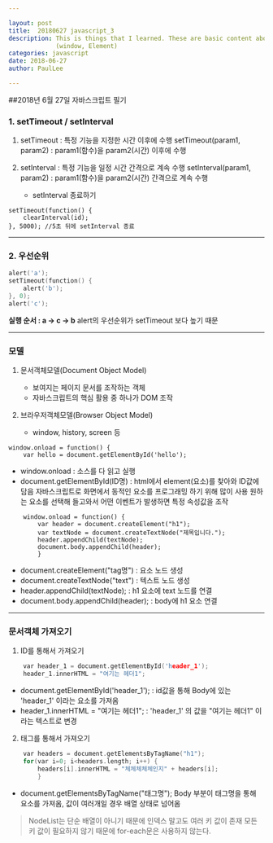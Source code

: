 ```yaml
---

layout: post
title:  20180627 javascript_3
description: This is things that I learned. These are basic content about javascript.
             (window, Element)
categories: javascript
date: 2018-06-27
author: PaulLee

---
```


##2018년 6월 27일 자바스크립트 필기


### 1. setTimeout / setInterval
1. setTimeout : 특정 기능을 지정한 시간 이후에 수행
   setTimeout(param1, param2) : param1(함수)을 param2(시간) 이후에 수행

2. setInterval : 특정 기능을 일정 시간 간격으로 계속 수행
   setInterval(param1, param2) : param1(함수)을 param2(시간) 간격으로 계속 수행
   - setInterval 종료하기
```
setTimeout(function() {
	clearInterval(id);
}, 5000); //5초 뒤에 setInterval 종료
```
***
### 2. 우선순위
```c
alert('a');
setTimeout(function() {
	alert('b');
}, 0);
alert('c');
```
**실행 순서 : a -> c -> b**
alert의 우선순위가 setTimeout 보다 높기 때문

***

### 모델
1. 문서객체모델(Document Object Model)
	- 보여지는 페이지 문서를 조작하는 객체
	- 자바스크립트의 핵심 활용 중 하나가 DOM 조작

2. 브라우저객체모델(Browser Object Model)
	- window, history, screen 등
	
```
window.onload = function() {
	var hello = document.getElementById('hello'); 
```
    
- window.onload : 소스를 다 읽고 실행
- document.getElementById(ID명)
   : html에서 element(요소)를 찾아와 ID값에 담음
	 자바스크립트로 화면에서 동적인 요소를 프로그래밍 하기 위해 많이 사용
     원하는 요소를 선택해 들고와서 어떤 이벤트가 발생하면 특정 속성값을 조작

```
	window.onload = function() {
		var header = document.createElement("h1");
        var textNode = document.createTextNode("제목입니다.");
        header.appendChild(textNode); 
		document.body.appendChild(header);
        }
```
- document.createElement("tag명") : 요소 노드 생성
- document.createTextNode("text") : 텍스트 노드 생성
- header.appendChild(textNode); : h1 요소에 text 노드를 연결
- document.body.appendChild(header); : body에 h1 요소 연결

***


### 문서객체 가져오기

1. ID를 통해서 가져오기
```c
	var header_1 = document.getElementById('header_1');
	header_1.innerHTML = "여기는 헤더1";
```
- document.getElementById('header_1'); : id값을 통해 Body에 있는 'header_1' 이라는 요소를 가져옴
- header_1.innerHTML = "여기는 헤더1"; : 'header_1' 의 값을 "여기는 헤더1" 이라는 텍스트로 변경

2. 태그를 통해서 가져오기
```c
	var headers = document.getElementsByTagName("h1");
	for(var i=0; i<headers.length; i++) {
		headers[i].innerHTML = "체체체체체인지" + headers[i];
		}
```
- document.getElementsByTagName("태그명");
	Body 부분이 태그명을 통해 요소를 가져옴, 값이 여러개일 경우 배열 상태로 넘어옴
> NodeList는 단순 배열이 아니기 때문에 인덱스 말고도 여러 키 값이 존재
> 모든 키 값이 필요하지 않기 때문에 for-each문은 사용하지 않는다.

